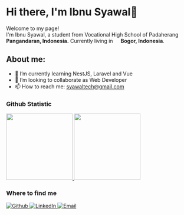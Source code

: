 <!--
### Hi there 👋
-->

<!--
**ibnusyawall/ibnusyawall** is a ✨ _special_ ✨ repository because its `README.md` (this file) appears on your GitHub profile.

Here are some ideas to get you started:

- 🔭 I’m currently working on ...
- 🌱 I’m currently learning ...
- 👯 I’m looking to collaborate on ...
- 🤔 I’m looking for help with ...
- 💬 Ask me about ...
- 📫 How to reach me: ...
- 😄 Pronouns: ...
- ⚡ Fun fact: ...
- 👩‍💻 I’m currently working as Fullstack Developer
-->

<h1>Hi there, I'm Ibnu Syawal👋</h1>

<p>Welcome to my page! </br> 
I'm Ibnu Syawal, a student from Vocational High School of Padaherang <img src="https://cdn-icons-png.flaticon.com/512/323/323372.png" width="13"/> <b>Pangandaran, Indonesia.</b> Currently living in <img src="https://cdn-icons-png.flaticon.com/512/323/323372.png" width="13"/> <b>Bogor, Indonesia</b>. 
</p>

## About me:

- 🌱 I’m currently learning NestJS, Laravel and Vue
- 👯 I’m looking to collaborate as Web Developer
- 📫 How to reach me: syawaltech@gmail.com

### Github Statistic

<p align="left">
<a href="https://github.com/ibnusyawall">
  <img height="180em" src="https://github-readme-stats-eight-theta.vercel.app/api?username=ibnusyawall&show_icons=true&theme=buefy&include_all_commits=true&count_private=true"/>
  <img height="180em" src="https://github-readme-stats-eight-theta.vercel.app/api/top-langs/?username=ibnusyawall&layout=compact&langs_count=8&theme=buefy"/>
</a>
</p>

<h3>Where to find me</h3>
<p>
  <a href="https://github.com/ibnusyawall" target="_blank">
    <img alt="Github" src="https://img.shields.io/badge/GitHub-100000?style=for-the-badge&logo=github&logoColor=white" />
  </a>
  <a href="https://www.linkedin.com/in/isywl_/" target="_blank">
    <img alt="LinkedIn" src="https://img.shields.io/badge/linkedin-%230077B5.svg?&style=for-the-badge&logo=linkedin&logoColor=white" />
  </a>
  <a href="mailto:syawaltech@gmail.com" target="_blank">
    <img alt="Email" src="https://img.shields.io/badge/Gmail-D14836?style=for-the-badge&logo=gmail&logoColor=white" />
  </a>
</p>
